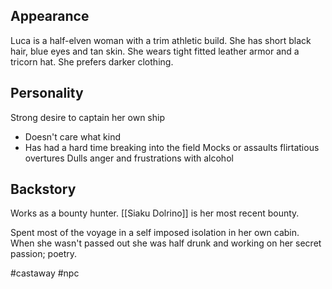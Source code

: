 ## Appearance
Luca is a half-elven woman with a trim athletic build. She has short black hair, blue eyes and tan skin. She wears tight fitted leather armor and a tricorn hat. She prefers darker clothing.


## Personality

Strong desire to captain her own ship
- Doesn't care what kind
- Has had a hard time breaking into the field
Mocks or assaults flirtatious overtures
Dulls anger and frustrations with alcohol



## Backstory
Works as a bounty hunter. [[Siaku Dolrino]] is her most recent bounty.

Spent most of the voyage in a self imposed isolation in her own cabin. When she wasn't passed out she was half drunk and working on her secret passion; poetry.






#castaway
#npc









